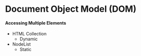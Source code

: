 # Document Object Model (DOM)

#### Accessing Multiple Elements

* HTML Collection
    * Dynamic
* NodeList
    * Static
